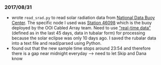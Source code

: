 ### 2017/08/31
- wrote `read_srad.py` to read solar radiation data from [National Data Buoy Center](http://www.ndbc.noaa.gov/). The specific node I used was [Station 46098](http://www.ndbc.noaa.gov/station_page.php?station=46098) which is the buoy deployed by the OOI Cabled Array team. Need to use ["real-time data"](http://www.ndbc.noaa.gov/data/realtime2/46098.srad) (defined as in the last 45 days, data in tubalar form) for processing because the solar eclipse was only 10 days ago. I saved the rubalar data into a text file and read/parsed using Python.
- found out that the new sample time stops around 23:54 and therefore there is a gap near midnight everyday --> need to let Skip and Dana know
